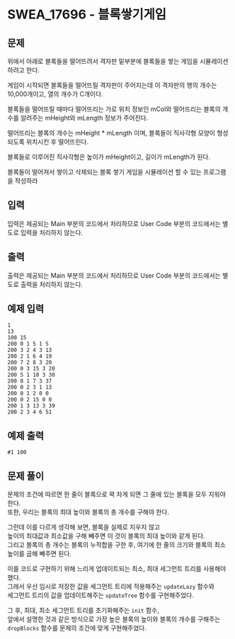 # SWEA_17696 - 블록쌓기게임

## 문제

위에서 아래로 블록들을 떨어뜨려서 격자판 밑부분에 블록들을 쌓는 게임을 시뮬레이션 하려고 한다.

게임이 시작되면 블록들을 떨어뜨릴 격자판이 주어지는데 이 격자판의 행의 개수는 10,000개이고, 열의 개수가 C개이다.

블록들을 떨어뜨릴 때마다 떨어뜨리는 가로 위치 정보인 mCol와 떨어뜨리는 블록의 개수를 알려주는 mHeight와 mLength 정보가 주어진다.

떨어뜨리는 블록의 개수는 mHeight \* mLength 이며, 블록들이 직사각형 모양이 형성되도록 위치시킨 후 떨어뜨린다.

블록들로 이루어진 직사각형은 높이가 mHeight이고, 길이가 mLength가 된다.

블록들이 떨어져서 쌓이고 삭제되는 블록 쌓기 게임을 시뮬레이션 할 수 있는 프로그램을 작성하라

## 입력

입력은 제공되는 Main 부분의 코드에서 처리하므로 User Code 부분의 코드에서는 별도로 입력을 처리하지 않는다.

## 출력

출력은 제공되는 Main 부분의 코드에서 처리하므로 User Code 부분의 코드에서는 별도로 출력을 처리하지 않는다.

## 예제 입력

```
1
13
100 15
200 0 1 5 1 5
200 3 2 4 3 13
200 2 1 6 4 19
200 7 2 8 3 20
200 0 3 15 3 20
200 5 1 10 3 30
200 8 1 7 3 37
200 0 2 3 1 13
200 0 1 2 0 0
200 0 2 15 0 0
200 1 3 13 3 39
200 2 3 4 6 51
```

## 예제 출력

```
#1 100
```

## 문제 풀이

문제의 조건에 따르면 한 줄이 블록으로 꽉 차게 되면 그 줄에 있는 블록을 모두 지워야 한다.  
또한, 우리는 블록의 최대 높이와 블록의 총 개수를 구해야 한다.

그런데 이를 다르게 생각해 보면, 블록을 실제로 지우지 않고  
높이의 최대값과 최소값을 구해 빼주면 이 것이 블록의 최대 높이와 같게 된다.  
그리고 블록의 총 개수는 블록의 누적합을 구한 후, 여기에 한 줄의 크기와 블록의 최소 높이를 곱해 빼주면 된다.

이를 코드로 구현하기 위해 느리게 업데이트되는 최소, 최대 세그먼트 트리를 사용해야 했다.  
그래서 우선 임시로 저장한 값을 세그먼트 트리에 적용해주는 `updateLazy` 함수와  
세그먼트 트리의 값을 업데이트해주는 `updateTree` 함수를 구현해주었다.

그 후, 최대, 최소 세그먼트 트리를 초기화해주는 `init` 함수,  
앞에서 설명한 것과 같은 방식으로 가장 높은 블록의 높이와 블록의 개수를 구해주는 `dropBlocks` 함수를 문제의 조건에 맞게 구현해주었다.
